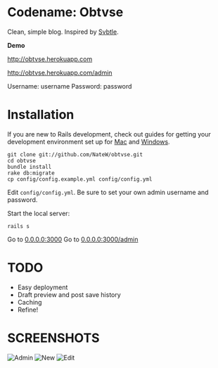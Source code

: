 Codename: Obtvse
================
Clean, simple blog.  Inspired by [Svbtle](http://svbtle.com).

**Demo**

http://obtvse.herokuapp.com

http://obtvse.herokuapp.com/admin

Username: username
Password: password


Installation
============

If you are new to Rails development, check out guides for getting your development environment set up for [Mac](http://astonj.com/tech/setting-up-a-ruby-dev-enviroment-on-lion/) and [Windows](http://jelaniharris.com/2011/installing-ruby-on-rails-3-in-windows/).

    git clone git://github.com/NateW/obtvse.git
    cd obtvse
    bundle install
    rake db:migrate
    cp config/config.example.yml config/config.yml

Edit `config/config.yml`.  Be sure to set your own admin username and password.


Start the local server:

    rails s

Go to [0.0.0.0:3000](http://0.0.0.0:3000/)
Go to [0.0.0.0:3000/admin](http://0.0.0.0:3000/admin)


TODO
====
- Easy deployment
- Draft preview and post save history
- Caching
- Refine!


SCREENSHOTS
===========
![Admin](http://i.imgur.com/OVr7q.png)
![New](http://i.imgur.com/MTm2c.png)
![Edit](http://i.imgur.com/VSR7M.png)
